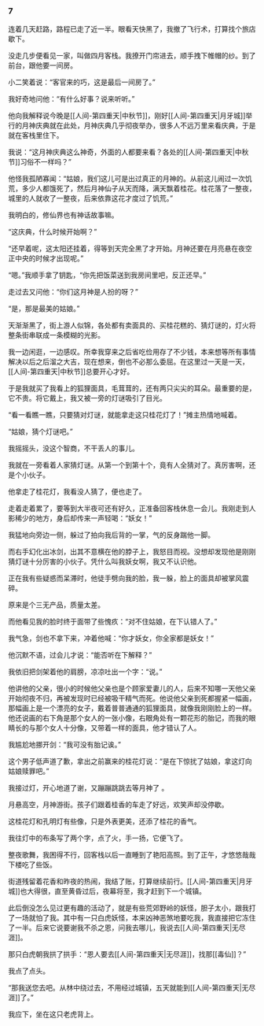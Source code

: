 ### 7

连着几天赶路，路程已走了近一半。眼看天快黑了，我撤了飞行术，打算找个旅店歇下。

没走几步便看见一家，叫做四月客栈。我撩开门帘进去，顺手拽下帷帽的纱。到了前台，跟他要一间房。

小二笑着说：“客官来的巧，这是最后一间房了。”

我好奇地问他：“有什么好事？说来听听。”

他向我解释说今晚是[[人间-第四重天|中秋节]]，刚好[[人间-第四重天|月牙城]]举行的月神庆典就在此处，月神庆典几乎彻夜举办，很多人不远万里来看庆典，于是就在客栈里住下。

我说：“这月神庆典这么神奇，外面的人都要来看？各处的[[人间-第四重天|中秋节]]习俗不一样吗？”

他怪我孤陋寡闻：“姑娘，我们这儿可是出过真正的月神的。从前这儿闹过一次饥荒，多少人都饿死了，然后月神仙子从天而降，满天飘着桂花。桂花落了一整夜，城里的人就收了一整夜，后来依靠这花才度过了饥荒。”

我明白的，修仙界也有神话故事嘛。

“这庆典，什么时候开始啊？”

“还早着呢，这太阳还挂着，得等到天完全黑了才开始。月神还要在月亮悬在夜空正中央的时候才出现呢。”

“嗯。”我顺手拿了钥匙，“你先把饭菜送到我房间里吧，反正还早。”

走过去又问他：“你们这月神是人扮的呀？”

“是，那是最美的姑娘。”

天渐渐黑了，街上游人似锦，各处都有卖面具的、买桂花糕的、猜灯谜的，灯火将整条街串联成一条模糊的光影。

我一边闲逛，一边感叹。所幸我穿来之后省吃俭用存了不少钱，本来想等所有事情解决以后之后溜之大吉，现在想来，倒也不必那么委屈。在这里过一天是一天，[[人间-第四重天|中秋节]]总要开心才好。

于是我就买了我看上的狐狸面具，毛茸茸的，还有两只尖尖的耳朵。最重要的是，它不贵。将它戴上，我又被一旁的灯谜吸引了目光。

“看一看瞧一瞧，只要猜对灯谜，就能拿走这只桂花灯了！”摊主热情地喊着。

“姑娘，猜个灯谜吧。”

我摇摇头，没这个智商，不干丢人的事儿。

我就在一旁看着人家猜灯谜。从第一个到第十个，竟有人全猜对了。真厉害啊，还是个小伙子。

他拿走了桂花灯，我看没人猜了，便也走了。

走着走着累了，要等到大半夜可还有好久，正准备回客栈休息一会儿。我刚走到人影稀少的地方，身后却传来一声轻喝：“妖女！”

我猛地向旁边一侧，躲过了拍向我后背的一掌，气的反身踹他一脚。

而右手幻化出冰剑，出其不意横在他的脖子上，我怒目而视。没想却发现他是刚刚猜灯谜十分厉害的小伙子。凭什么叫我妖女啊，我又不认识他。

正在我有些疑惑而呆滞时，他徒手劈向我的脸，我一躲，脸上的面具却被掌风震碎。

原来是个三无产品，质量太差。

而他看见我的脸时终于面带了些愧疚：“对不住姑娘，在下认错人了。”

我气急，剑也不拿下来，冲着他喊：“你才妖女，你全家都是妖女！”

他沉默不语，过会儿才说：“能否听在下解释？”

我依旧把剑架着他的肩膀，凉凉吐出一个字：“说。”

他讲他的父亲，很小的时候他父亲也是个顾家爱妻儿的人，后来不知哪一天他父亲开始彻夜不归，再被发现时已经被吸干精气而死。他说他父亲到死都握紧一幅画，那幅画上是一个漂亮的女子，戴着普普通通的狐狸面具，就像我刚刚脸上的一样。他还说画的右下角是那个女人的一张小像，右眼角处有一颗花形的胎记，而我的眼睛长的与那个女人十分像，又带着一样的面具，他才错认了人。

我尴尬地挪开剑：“我可没有胎记诶。”

这个男子低声道了歉，拿出之前赢来的桂花灯说：“是在下惊扰了姑娘，拿这灯向姑娘赎罪吧。”

我接过灯，开心地道了谢，又蹦蹦跳跳去等月神了 。

月悬高空，月神游街。孩子们跟着桂香的车走了好远，欢笑声却没停歇。

这桂花灯和孔明灯有些像，只是外表更美，还添了桂花的香气。

我往灯中的布条写了两个字，点了火，手一扬，它便飞了。

整夜歌舞，我困得不行，回客栈以后一直睡到了艳阳高照。到了正午，才悠悠哉哉下楼吃了些饭。

街道残留着花香和昨夜的热闹，我结了账，打算继续前行。[[人间-第四重天|月牙城]]也大得很，直至黄昏过后，夜幕将至，我才赶到下一个城镇。

此后倒没怎么见过更有趣的活动了，就是有些荒郊野岭的妖怪，胆子太小，跟我打了一场就怕了我。其中有一只白虎妖怪，本来凶神恶煞地要吃我，我直接把它冻住了一半。后来它说要谢我不杀之恩，问我去哪儿，我说去[[人间-第四重天|无尽涯]]。

那只白虎朝我拱了拱手：“恩人要去[[人间-第四重天|无尽涯]]，找那[[毒仙]]？”

我点了点头。

“那我送您去吧。从林中绕过去，不用经过城镇，五天就能到[[人间-第四重天|无尽涯]]了。”

我应下，坐在这只老虎背上。
